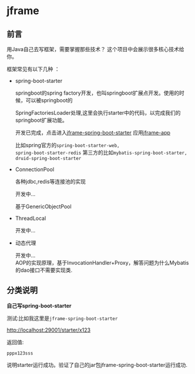 # jframe

## 前言
用Java自己去写框架，需要掌握那些技术？
这个项目中会展示很多核心技术给你。

框架常见有以下几种 ：
- spring-boot-starter

    springboot的spring factory开发，也叫springboot扩展点开发。使用的时候，可以被springboot的
    
    SpringFactoriesLoader处理,这里会执行starter中的代码，以完成我们的springboot扩展功能。

    开发已完成，点击进入[jframe-spring-boot-starter](jframe-spring-boot-starter)
    应用[jframe-app](jframe-app)

    比如spring官方的<code>spring-boot-starter-web, spring-boot-starter-redis</code>
    第三方的比如<code>mybatis-spring-boot-starter, druid-spring-boot-starter</code>

- ConnectionPool

    各种jdbc,redis等连接池的实现
    
    开发中...

    基于GenericObjectPool

- ThreadLocal

    开发中...

- 动态代理

    开发中... <br/>
    AOP的实现原理，基于InvocationHandler+Proxy，解答问题为什么Mybatis的dao接口不需要实现类.

## 分类说明
**自己写spring-boot-starter**

测试:比如我这里是<code>jframe-spring-boot-starter </code>

[http://localhost:29001/starter/x123](http://localhost:29001/starter/x123)

返回值:

```text
pppx123sss
```
说明starter运行成功。验证了自己的jar包jframe-spring-boot-starter运行成功.
